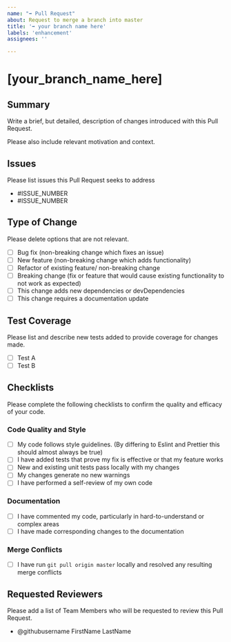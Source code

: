 ```yaml
---
name: "➡ Pull Request"
about: Request to merge a branch into master
title: '➡ your branch name here'
labels: 'enhancement'
assignees: ''

---
```


# [your_branch_name_here]

## Summary

Write a brief, but detailed, description of changes introduced with this Pull Request.

Please also include relevant motivation and context.

## Issues

Please list issues this Pull Request seeks to address

- #ISSUE_NUMBER
- #ISSUE_NUMBER

## Type of Change

Please delete options that are not relevant.

- [ ] Bug fix (non-breaking change which fixes an issue)
- [ ] New feature (non-breaking change which adds functionality)
- [ ] Refactor of existing feature/ non-breaking change
- [ ] Breaking change (fix or feature that would cause existing functionality to not work as expected)
- [ ] This change adds new dependencies or devDependencies
- [ ] This change requires a documentation update

## Test Coverage

Please list and describe new tests added to provide coverage for changes made.

- [ ] Test A
- [ ] Test B

## Checklists

Please complete the following checklists to confirm the quality and efficacy of your code.

### Code Quality and Style

- [ ] My code follows style guidelines. (By differing to Eslint and Prettier this should almost always be true)
- [ ] I have added tests that prove my fix is effective or that my feature works
- [ ] New and existing unit tests pass locally with my changes
- [ ] My changes generate no new warnings
- [ ] I have performed a self-review of my own code

### Documentation

- [ ] I have commented my code, particularly in hard-to-understand or complex areas
- [ ] I have made corresponding changes to the documentation

### Merge Conflicts

- [ ] I have run `git pull origin master` locally and resolved any resulting merge conflicts

## Requested Reviewers

Please add a list of Team Members who will be requested to review this Pull Request.

- @githubusername FirstName LastName
